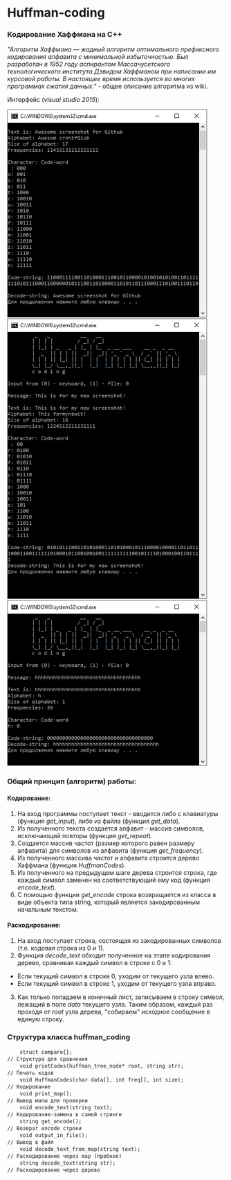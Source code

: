 # Huffman-coding
### Кодирование Хаффмана на С++

*"Алгоритм Хаффмана — жадный алгоритм оптимального префиксного кодирования алфавита с минимальной избыточностью. Был разработан в 1952 году аспирантом Массачусетского технологического института Дэвидом Хаффманом при написании им курсовой работы. В настоящее время используется во многих программах сжатия данных."* - общее описание алгоритма из wiki.

Интерфейс (*visual studio 2015*):

![alt tag](https://raw.githubusercontent.com/manmolecular/Huffman-coding/master/interface-screenshot.PNG)
![alt tag](https://raw.githubusercontent.com/manmolecular/Huffman-coding/master/interface_screenshot_1.PNG)
![alt tag](https://raw.githubusercontent.com/manmolecular/Huffman-coding/master/interface_screenshot_2.PNG)

### Общий принцип (алгоритм) работы:
#### Кодирование:
1. На вход программы поступает текст - вводится либо с клавиатуры (функция *get_input*), либо из файла (функция *get_data*).
2. Из полученного текста создается алфавит - массив символов, исключающий повторы (функция *get_repeat*).
3. Создается массив частот (размер которого равен размеру алфавита) для символов из алфавита (функция *get_frequency*).
4. Из полученного массива частот и алфавита строится дерево Хаффмана (функция *HuffmanCodes*).
5. Из полученного на предыдущем шаге дерева строится строка, где каждый символ заменен на соответствующий ему код (функция *encode_text*).
6. С помощью функции *get_encode* строка возвращается из класса в виде объекта типа string, который является закодированным начальным текстом. 

#### Раскодирование:
1. На вход поступает строка, состоящая из закодированных символов (т.е. кодовая строка из 0 и 1).
2. Функция *decode_text* обходит полученное на этапе кодирования дерево, сравнивая каждый символ в строке с 0 и 1:
  * Если текущий символ в строке 0, уходим от текущего узла влево.
  * Если текущий символ в строке 1, уходим от текущего узла вправо.
3. Как только попадаем в конечный лист, записываем в строку символ, лежащий в поле *data* текущего узла.
Таким образом, каждый раз проходя от *root* узла дерева, "собираем" исходное сообщение в единую строку.

### Структура класса huffman_coding
		struct compare{};                                                     // Структура для сравнения
		void printCodes(huffman_tree_node* root, string str);                 // Печать кодов
		void HuffmanCodes(char data[], int freq[], int size);                 // Кодирование
		void print_map();                                                     // Вывод мапы для проверки
		void encode_text(string text);                                        // Кодирование-замена в самой стринге
		string get_encode();                                                  // Возврат encode строки
		void output_in_file();                                                // Вывод в файл
		void decode_text_from_map(string text);                               // Раскодирование через map (пробное)
		string decode_text(string str);                                       // Раскодирование через дерево
